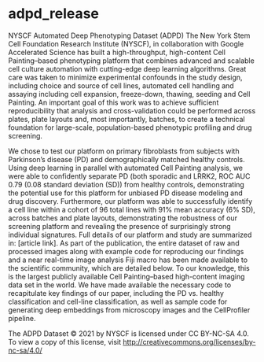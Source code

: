 # adpd_release
NYSCF Automated Deep Phenotyping Dataset (ADPD)
The New York Stem Cell Foundation Research Institute (NYSCF), in collaboration with Google Accelerated Science has built a high-throughput, high-content Cell Painting–based phenotyping platform that combines advanced and scalable cell culture automation with cutting-edge deep learning algorithms. Great care was taken to minimize experimental confounds in the study design, including choice and source of cell lines, automated cell handling and assaying including cell expansion, freeze-down, thawing, seeding and Cell Painting. An important goal of this work was to achieve sufficient reproducibility that analysis and cross-validation could be performed across plates, plate layouts and, most importantly, batches, to create a technical foundation for large-scale, population-based phenotypic profiling and drug screening.

We chose to test our platform on primary fibroblasts from subjects with Parkinson’s disease (PD) and demographically matched healthy controls. Using deep learning in parallel with automated Cell Painting analysis, we were able to confidently separate PD (both sporadic and LRRK2, ROC AUC 0.79 (0.08 standard deviation (SD)) from healthy controls, demonstrating the potential use for this platform for unbiased PD disease modeling and drug discovery. Furthermore, our platform was able to successfully identify a cell line within a cohort of 96 total lines with 91% mean accuracy (6% SD), across batches and plate layouts, demonstrating the robustness of our screening platform and revealing the presence of surprisingly strong individual signatures. Full details of our platform and study are summarized in: [article link]. As part of the publication, the entire dataset of raw and processed images along with example code for reproducing our findings and a near real-time image analysis Fiji macro has been made available to the scientific community, which are detailed below. To our knowledge, this is the largest publicly available Cell Painting–based high-content imaging data set in the world.
We have made available the necessary code to recapitulate key findings of our paper, including the PD vs. healthy classification and cell-line classification, as well as sample code for generating deep embeddings from microscopy images and the CellProfiler pipeline.

The ADPD Dataset © 2021 by NYSCF is licensed under CC BY-NC-SA 4.0. To view a copy of this license, visit http://creativecommons.org/licenses/by-nc-sa/4.0/
